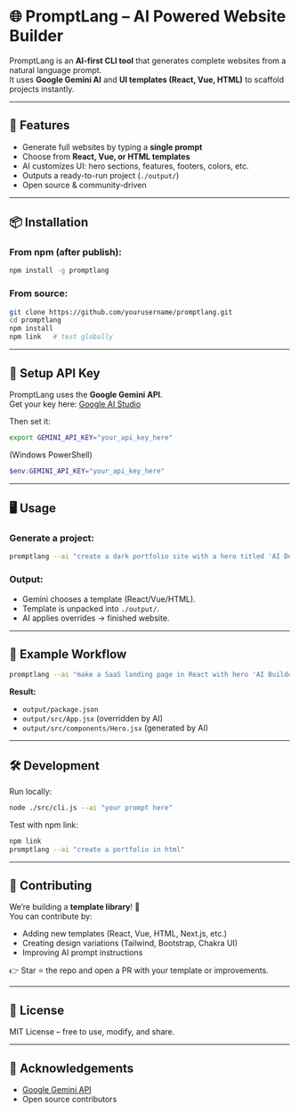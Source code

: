 # 🌐 PromptLang – AI Powered Website Builder  

PromptLang is an **AI-first CLI tool** that generates complete websites from a natural language prompt.  
It uses **Google Gemini AI** and **UI templates (React, Vue, HTML)** to scaffold projects instantly.  

---

## 🚀 Features
- Generate full websites by typing a **single prompt**  
- Choose from **React, Vue, or HTML templates**  
- AI customizes UI: hero sections, features, footers, colors, etc.  
- Outputs a ready-to-run project (`./output/`)  
- Open source & community-driven  

---

## 📦 Installation

### From npm (after publish):
```bash
npm install -g promptlang
```

### From source:
```bash
git clone https://github.com/yourusername/promptlang.git
cd promptlang
npm install
npm link   # test globally
```

---

## 🔑 Setup API Key
PromptLang uses the **Google Gemini API**.  
Get your key here: [Google AI Studio](https://makersuite.google.com/app/apikey)  

Then set it:
```bash
export GEMINI_API_KEY="your_api_key_here"
```
(Windows PowerShell)
```powershell
$env:GEMINI_API_KEY="your_api_key_here"
```

---

## 🖥 Usage

### Generate a project:
```bash
promptlang --ai "create a dark portfolio site with a hero titled 'AI Designer' and 3 project cards"
```

### Output:
- Gemini chooses a template (React/Vue/HTML).  
- Template is unpacked into `./output/`.  
- AI applies overrides → finished website.  

---

## 📂 Example Workflow

```bash
promptlang --ai "make a SaaS landing page in React with hero 'AI Builder', dark theme, and features section"
```

**Result:**  
- `output/package.json`  
- `output/src/App.jsx` (overridden by AI)  
- `output/src/components/Hero.jsx` (generated by AI)  

---

## 🛠 Development

Run locally:
```bash
node ./src/cli.js --ai "your prompt here"
```

Test with npm link:
```bash
npm link
promptlang --ai "create a portfolio in html"
```

---

## 🤝 Contributing

We’re building a **template library**! 🚀  
You can contribute by:  
- Adding new templates (React, Vue, HTML, Next.js, etc.)  
- Creating design variations (Tailwind, Bootstrap, Chakra UI)  
- Improving AI prompt instructions  

👉 Star ⭐ the repo and open a PR with your template or improvements.  

---

## 📜 License
MIT License – free to use, modify, and share.  

---

## 🙌 Acknowledgements
- [Google Gemini API](https://ai.google.dev/)  
- Open source contributors  
